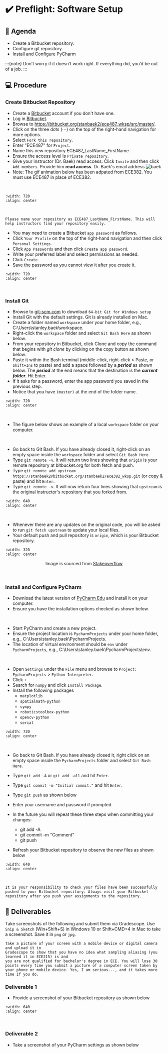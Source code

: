 # ✔️ Preflight: Software Setup

## 📜 Agenda
- Create a Bitbucket repository.
- Configure git repository.
- Install and Configure PyCharm

:::{note}
Don’t worry if it doesn’t work right. If everything did, you’d be out of a job.
:::

## 💻 Procedure

### Create Bitbucket Repository

- Create a <a href="https://bitbucket.org/" target="_blank">Bitbucket</a> account if you don't have one.
- Log in <a href="https://bitbucket.org/" target="_blank">Bitbucket</a>.
- Browse to <a href="https://bitbucket.org/stanbaek2/ece487_wksp/src/master/" target="_blank">https://bitbucket.org/stanbaek2/ece487_wksp/src/master/</a>.
- Click on the three dots ($\cdots$) on the top of the right-hand navigation for more options. 
- Select `Fork this repository`. 
- Enter "ECE487" for `Project`.
- Name this new repository ECE487\_LastName\_FirstName.
- Ensure the access level is `Private repository`.
- Give your instructor (Dr. Baek) read access: Click `Invite` and then click `Add members`. Provide him **read access**. Dr. Baek's email address ![baek](https://img.shields.io/badge/stanley.baek@afafacademy.af.edu-red)    
- Note: The gif animation below has been adpated from ECE382. You must use ECE487 in place of ECE382.
<br>


```{image} ./figures/HW1_GitFork.gif
:width: 720
:align: center
```
<br>

```{important}
Please name your repository as ECE487_LastName_FirstName. This will help instructors find your repository easily.
```

- You may need to create a Bitbucket `app password` as follows.
- Click `Your Profile` on the top of the right-hand navigation and then click `Personal Settings`. 
- Click `App Passwords` and then click `Create app password`. 
- Write your preferred label and select permissions as needed.
- Click `Create`.
- Save the password as you cannot view it after you create it.

```{image} ./figures/BitBucketAppPassword.gif 
:width: 720
:align: center
```
<br>

### Install Git

- Browse to  <a href="https://git-scm.com/download/win" target="_blank">git-scm.com</a> to download `64-bit Git for Windows setup`
- Install Git with the default settings. Git is already installed on Mac. 
- Create a folder named `workspace` under your home folder, e.g., C:\Users\stanley.baek\workspace. 
- Right-click the `workspace` folder and select `Git Bash Here` as shown below.   
- From your repository in Bitbucket, click Clone and copy the command that begins with _git clone_ by clicking on the copy button as shown below.  
- Paste it within the Bash terminal (middle-click, right-click > Paste, or `Shift+Ins` to paste) and add a space followed by a **_period_** as shown below. The **_period_** at the end means that the destination is the **_current folder_**. Hit Enter.
- If it asks for a password, enter the app password you saved in the previous step.
- Notice that you have `(master)` at the end of the folder name. 

```{image} ./figures/GitClone.gif
:width: 720
:align: center
```
<br>

- The figure below shows an example of a local `workspace` folder on your computer.


<br>

- Go back to Git Bash. If you have already closed it, right-click on an empty space inside the `workspace` folder and select `Git Bash Here`.
- Type `git remote -v`.  It will return two lines showing that `origin` is your remote repository at bitbucket.org for both fetch and push. 
- Type `git remote add upstream https://stanbaek2@bitbucket.org/stanbaek2/ece382_wksp.git` (or copy & paste) and hit `Enter`.
- Type `git remote -v`.  It will now return four lines showing that `upstream`
is the original instructor's repository that you forked from.

```{image} ./figures/GitAddUpstream.gif
:width: 640
:align: center
```
<br>

- Whenever there are any updates on the original code, you will be asked to run `git fetch upstream` to update your local files.  
- Your default push and pull repository is `origin`, which is your Bitbucket repository. 

```{image} ./figures/FetchUpstream.png
:width: 320
:align: center
```
<center>
Image is sourced from <a href="https://stackoverflow.com/questions/9257533/what-is-the-difference-between-origin-and-upstream-on-github/9257901#9257901" target="_blank">Stakeoverflow</a>
</center>

<br>



<br>


### Install and Configure PyCharm

- Download the latest version of [PyCharm Edu](https://www.jetbrains.com/edu-products/download/#section=pycharm-edu) and install it on your computer.
- Ensure you have the installation options checked as shown below. 


<br>

- Start PyCharm and create a new project.
- Ensure the project location is `PycharmProjects` under your home folder, e.g., C:\Users\stanley.baek\PycharmProjects.
- The location of virtual environment should be `env` under `PycharmProjects`, e.g., C:\Users\stanley.baek\PycharmProjects\env.


<br>

- Open `Settings` under the `File` menu and browse to `Project: PycharmProjects` > `Python Interpreter`.
- Click `+` 
- Search for `numpy` and click `Install Package`.
- Install the following packages
    - `matplotlib`
    - `spatialmath-python`
    - `sympy`
    - `roboticstoolbox-python`
    - `opencv-python`
    - `serial`
    

```{image} ./figures/InstallNumpy.gif
:width: 720
:align: center
```
<br>

- Go back to Git Bash. If you have already closed it, right click on an empty space inside the `PycharmProjects` folder and select `Git Bash Here`.
- Type `git add -A` or `git add -all` and hit `Enter`.
- Type `git commit -m "Initial commit."` and hit `Enter`.
- Type `git push` as shown below
- Enter your username and password if prompted.


- In the future you will repeat these three steps when committing your changes:
    - git add -A
    - git commit -m "Comment"
    - git push

- Refresh your Bitbucket repository to observe the new files as shown below


```{image} ./figures/BitBucketPushed.png
:width: 640
:align: center
```
<br>

```{Attention} 
It is your responsibility to check your files have been successfully pushed to your Bitbucket repository. Always visit your Bitbucket repository after you push your assignments to the repository.
```

## 🚚 Deliverables

Take screenshots of the following and submit them via Gradescope.  Use `Snip & Sketch` (Win+Shift+S) in Windows 10 or Shift+CMD+4 in Mac to take a screenshot. Save it in `png` or `jpg`.  

```{Warning}
Take a picture of your screen with a mobile device or digital camera and upload it in
Gradescope to show that you have no idea what sampling aliasing (you learned it in ECE215) is and
you are not qualified for bachelor's degree in ECE. You will lose 30 points every time you submit a picture of a computer screen taken by your phone or mobile device. Yes, I am serious..., and it takes more time if you do.
```

### Deliverable 1
- Provide a screenshot of your Bitbucket repository as shown below 

```{image} ./figures/BitBucketPushed.png
:width: 640
:align: center
```
<br>

### Deliverable 2

- Take a screenshot of your PyCharm settings as shown below

<br>







